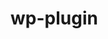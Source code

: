 # wp-plugin
<script src="https://combinatronics.com/aizwellenstan/revenue/main/wp-plugin/make-div-link.js"></script>
<script src="https://cdn.jsdelivr.net/gh/aizwellenstan/revenue/wp-plugin/make-div-link.js"></script>
